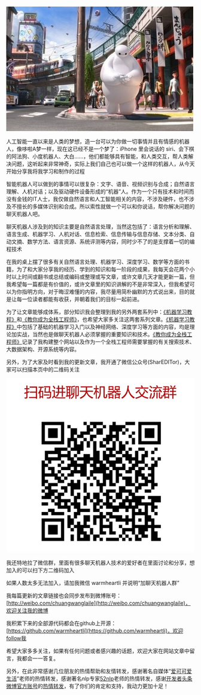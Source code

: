 ![](dabai.jpeg)

人工智能一直以来是人类的梦想，造一台可以为你做一切事情并且有情感的机器人，像哆啦A梦一样，现在这已经不是一个梦了：iPhone 里会说话的 siri、会下棋的阿法狗、小度机器人、大白......，他们都能够具有智能，和人类交互，帮人类解决问题，这听起来非常神奇，实际上我们自己也可以做一个这样的机器人，从今天开始分享我将我学习和制作的过程 

智能机器人可以做到的事情可以很复杂：文字、语音、视频识别与合成；自然语言理解、人机对话；以及驱动硬件设备形成的“机器”人。作为一个只有技术和时间而没有金钱的IT人士，我仅做自然语言和人工智能相关的内容，不涉及硬件，也不涉及不擅长的多媒体识别和合成。所以索性就做一个可以和你说话，帮你解决问题的聊天机器人吧。

聊天机器人涉及到的知识主要是自然语言处理，当然这包括了：语言分析和理解、语言生成、机器学习、人机对话、信息检索、信息传输与信息存储、文本分类、自动文摘、数学方法、语言资源、系统评测等内容，同时少不了的是支撑着一切的编程技术

在我的桌上摆了很多有关自然语言处理、机器学习、深度学习、数学等方面的书籍，为了和大家分享我的经历、学到的知识和每一阶段的成果，我每天会花两个小时以上时间或翻书或总结或编码或整理或写文章，或许文章几天才能更新一篇，但我希望每一篇都是有价值的，或许文章里的知识讲解的不是非常深入，但我希望可以为你指明方向，对于晦涩难懂的内容，我尽量用简朴幽默的方式说出来，目的就是让每一位读者都能有收获，并朝着我们的目标一起前进。

为了让文章能够成体系，部分知识我会整理到我的另外两套系列中：[《机器学习教程》](http://www.shareditor.com/bloglistbytag/?tagname=%E6%9C%BA%E5%99%A8%E5%AD%A6%E4%B9%A0%E6%95%99%E7%A8%8B)和[《教你成为全栈工程师》](http://www.shareditor.com/bloglistbytag/?tagname=%E6%95%99%E4%BD%A0%E6%88%90%E4%B8%BA%E5%85%A8%E6%A0%88%E5%B7%A5%E7%A8%8B%E5%B8%88%28Full+Stack+Developer%29)，也希望大家多关注这两套系列文章。[《机器学习教程》](《机器学习教程》)中包括了基础的机器学习入门以及神经网络、深度学习等方面的内容，均是理论加实战，当然也是做聊天机器人必须掌握的重要知识和技术。[《教你成为全栈工程师》](http://www.shareditor.com/bloglistbytag/?tagname=%E6%95%99%E4%BD%A0%E6%88%90%E4%B8%BA%E5%85%A8%E6%A0%88%E5%B7%A5%E7%A8%8B%E5%B8%88%28Full+Stack+Developer%29)记录了我构建整个网站以及作为一个全栈工程师需要掌握的有关搜索技术、大数据架构、开源系统等内容。

另外，为了大家及时看到我的更新文章，我开通了微信公众号(SharEDITor)，大家可以扫描本页中的二维码关注

![](qrcode.jpeg)


我还特地拉了微信群，里面有很多聊天机器人技术的爱好者在里面讨论和分享，想加入的可以扫下方二维码加入

如果人数太多无法加入，请加我微信 warmheartli 并说明“加聊天机器人群”

我每篇更新的文章链接也会同步发布到微博账号：[http://weibo.com/chuangwanglaile](http://weibo.com/chuangwanglaile)，欢迎关注我的微博

我积累下来的全部源代码都会在github上开源：[https://github.com/warmheartli](https://github.com/warmheartli)，欢迎follow我

希望大家多多关注，如果有任何问题或者感兴趣的话题，欢迎大家在网站文章中留言，我都会一一答复。

另外，在此非常感谢几位朋友的热情帮助和友情转发，感谢著名自媒体“[爱可可爱生活](http://weibo.com/fly51fly)”老师的热情转发，感谢著名nlp专家[52nlp](http://weibo.com/52nlp)老师的热情转发，感谢[开发者头条微博官方账号](http://weibo.com/kaifazhetoutiao)的[热情转发](http://weibo.com/5191033181/DBVMwqzZz)，有了你们的肯定和支持，我动力更加十足！